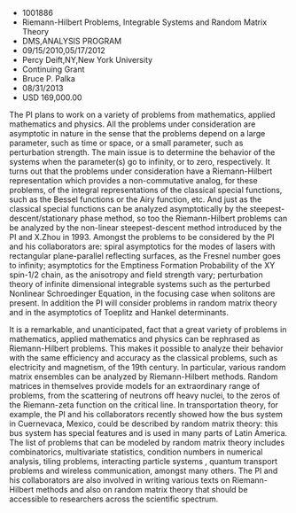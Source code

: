 
* 1001886
* Riemann-Hilbert Problems, Integrable Systems and Random Matrix Theory
* DMS,ANALYSIS PROGRAM
* 09/15/2010,05/17/2012
* Percy Deift,NY,New York University
* Continuing Grant
* Bruce P. Palka
* 08/31/2013
* USD 169,000.00

The PI plans to work on a variety of problems from mathematics, applied
mathematics and physics. All the problems under consideration are asymptotic in
nature in the sense that the problems depend on a large parameter, such as time
or space, or a small parameter, such as perturbation strength. The main issue is
to determine the behavior of the systems when the parameter(s) go to infinity,
or to zero, respectively. It turns out that the problems under consideration
have a Riemann-Hilbert representation which provides a non-commutative analog,
for these problems, of the integral representations of the classical special
functions, such as the Bessel functions or the Airy function, etc. And just as
the classical special functions can be analyzed asymptotically by the steepest-
descent/stationary phase method, so too the Riemann-Hilbert problems can be
analyzed by the non-linear steepest-descent method introduced by the PI and
X.Zhou in 1993. Amongst the problems to be considered by the PI and his
collaborators are: spiral asymptotics for the modes of lasers with rectangular
plane-parallel reflecting surfaces, as the Fresnel number goes to infinity;
asymptotics for the Emptiness Formation Probability of the XY spin-1/2 chain, as
the anisotropy and field strength vary; perturbation theory of infinite
dimensional integrable systems such as the perturbed Nonlinear Schroedinger
Equation, in the focusing case when solitons are present. In addition the PI
will consider problems in random matrix theory and in the asymptotics of
Toeplitz and Hankel determinants.

It is a remarkable, and unanticipated, fact that a great variety of problems in
mathematics, applied mathematics and physics can be rephrased as Riemann-Hilbert
problems. This makes it possible to analyze their behavior with the same
efficiency and accuracy as the classical problems, such as electricity and
magnetism, of the 19th century. In particular, various random matrix ensembles
can be analyzed by Riemann-Hilbert methods. Random matrices in themselves
provide models for an extraordinary range of problems, from the scattering of
neutrons off heavy nuclei, to the zeros of the Riemann-zeta function on the
critical line. In transportation theory, for example, the PI and his
collaborators recently showed how the bus system in Cuernevaca, Mexico, could be
described by random matrix theory: this bus system has special features and is
used in many parts of Latin America. The list of problems that can be modeled by
random matrix theory includes combinatorics, multivariate statistics, condition
numbers in numerical analysis, tiling problems, interacting particle systems ,
quantum transport problems and wireless communication, amongst many others. The
PI and his collaborators are also involved in writing various texts on Riemann-
Hilbert methods and also on random matrix theory that should be accessible to
researchers across the scientific spectrum.
